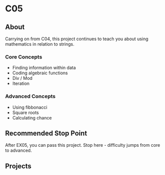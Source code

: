 # C05

## About

Carrying on from C04, this project continues to teach you about using mathematics in relation to strings.

### Core Concepts 
- Finding information within data
- Coding algebraic functions
- Div / Mod
- Iteration

### Advanced Concepts
- Using fibbonacci
- Square roots
- Calculating chance

## Recommended Stop Point

After EX05, you can pass this project. Stop here - difficulty jumps from core to advanced.

## Projects

